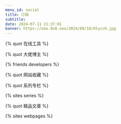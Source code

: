 ```yaml
---
menu_id: social
title: 订阅
subtitle: 
date: 2024-07-11 21:37:01
banner: https://ooo.0x0.ooo/2024/08/18/OtyccK.jpg
---
```


{% quot 在线工具 %}

{% quot 大佬博主 %}

{% friends developers %}

{% quot 网站收藏 %}

{% quot 系列专栏 %}

{% sites series %}

{% quot 精品文章 %}

{% sites webpages %}
